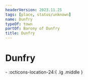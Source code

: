 ```yaml
---
headerVersion: 2023.11.25
tags: [place, status/unknown]
name: Dunfry
typeOf: town
partOf: Barony of Dunfry
title: Dunfry
---
```

# Dunfry
<div class="grid cards ext-narrow-margin ext-one-column" markdown>
-    :octicons-location-24:{ .lg .middle }   
</div>



